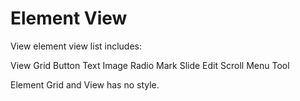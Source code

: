 # Element View

View element view list includes:

View
Grid
Button
Text
Image
Radio
Mark
Slide
Edit
Scroll
Menu
Tool

Element Grid and View has no style.